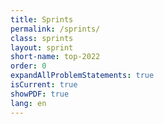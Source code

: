 ```yaml
---
title: Sprints
permalink: /sprints/
class: sprints
layout: sprint
short-name: top-2022
order: 0
expandAllProblemStatements: true
isCurrent: true
showPDF: true
lang: en
---
```

